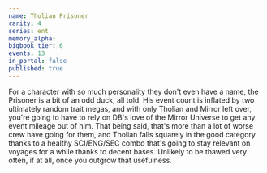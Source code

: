 ```yaml
---
name: Tholian Prisoner
rarity: 4
series: ent
memory_alpha:
bigbook_tier: 6
events: 13
in_portal: false
published: true
---
```


For a character with so much personality they don't even have a name, the Prisoner is a bit of an odd duck, all told. His event count is inflated by two ultimately random trait megas, and with only Tholian and Mirror left over, you're going to have to rely on DB's love of the Mirror Universe to get any event mileage out of him. That being said, that's more than a lot of worse crew have going for them, and Tholian falls squarely in the good category thanks to a healthy SCI/ENG/SEC combo that's going to stay relevant on voyages for a while thanks to decent bases. Unlikely to be thawed very often, if at all, once you outgrow that usefulness.
